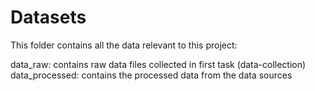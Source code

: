 # Datasets

This folder contains all the data relevant to this project:

data_raw: contains raw data files collected in first task (data-collection)
data_processed: contains the processed data from the data sources
